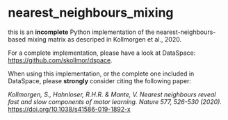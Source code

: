 # nearest_neighbours_mixing

this is an **incomplete** Python implementation of the nearest-neighbours-based mixing matrix as descriped in Kollmorgen et al., 2020. 

For a complete implementation, please have a look at DataSpace: https://github.com/skollmor/dspace.

When using this implementation, or the complete one included in DataSpace, please **strongly** consider citing the following paper:

<em> Kollmorgen, S., Hahnloser, R.H.R. & Mante, V. Nearest neighbours reveal fast and slow components of motor learning. Nature 577, 526-530 (2020).</em> https://doi.org/10.1038/s41586-019-1892-x
